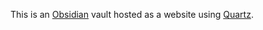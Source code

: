 This is an [Obsidian](https://obsidian.md/) vault hosted as a website using [Quartz](https://github.com/jackyzha0/quartz).
